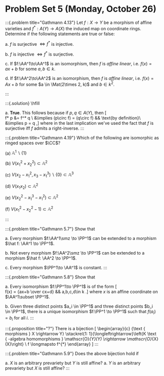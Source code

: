 # Problem Set 5 (Monday, October 26)

:::{.problem title="Gathmann 4.13"}
Let $f:X\to Y$ be a morphism of affine varieties and $f^*: A(Y) \to A(X)$ the induced map on coordinate rings.
Determine if the following statements are true or false:

a. $f$ is surjective $\iff f^*$ is injective.

b. $f$ is injective $\iff f^*$ is surjective.

c. If $f:\AA^1\to\AA^1$ is an isomorphism, then $f$ is *affine linear*, i.e. $f(x) = ax+b$ for some $a, b\in k$.

d. If $f:\AA^2\to\AA^2$ is an isomorphism, then $f$ is *affine linear*, i.e. $f(x) = Ax+b$ for some $a \in \Mat(2\times 2, k)$ and $b\in k^2$.

:::

:::{.solution}
\hfill

a. **True**.
  This follows because if $p, q\in A(Y)$, then
  \[  
  f* p &= f^* q \\
  &\implies (p\circ f) = (q\circ f) && \text{by definition}\\
  &\implies p = q 
  ,\]
  where in the last implication we've used the fact that $f$ is surjective iff $f$ admits a right-inverse.
:::


:::{.problem title="Gathmann 4.19"}
Which of the following are isomorphic as ringed spaces over $\CC$?

(a) $\mathbb{A}^{1} \backslash\{1\}$

(b) $V\left(x_{1}^{2}+x_{2}^{2}\right) \subset \mathbb{A}^{2}$

(c) $V\left(x_{2}-x_{1}^{2}, x_{3}-x_{1}^{3}\right) \backslash\{0\} \subset \mathbb{A}^{3}$

(d) $V\left(x_{1} x_{2}\right) \subset \mathbb{A}^{2}$

(e) $V\left(x_{2}^{2}-x_{1}^{3}-x_{1}^{2}\right) \subset \mathbb{A}^{2}$

(f) $V\left(x_{1}^{2}-x_{2}^{2}-1\right) \subset \mathbb{A}^{2}$



:::


:::{.problem title="Gathmann 5.7"}
Show that

a. Every morphism $f:\AA^1\smz \to \PP^1$ can be extended to a morphism $\hat f: \AA^1 \to \PP^1$.

b. Not every morphism $f:\AA^2\smz \to \PP^1$ can be extended to a morphism $\hat f: \AA^2 \to \PP^1$.

c. Every morphism $\PP^1\to \AA^1$ is constant.
:::


:::{.problem title="Gathmann 5.8"}
Show that

a. Every isomorphism $f:\PP^1\to \PP^1$ is of the form 
\[  
f(x) = {ax+b \over cx+d} && a,b,c,d\in k
.\]
where $x$ is an affine coordinate on $\AA^1\subset \PP^1$.

b. Given three distinct points $a_i \in \PP^1$ and three distinct points $b_i \in \PP^1$, there is a unique isomorphism $f:\PP^1 \to \PP^1$ such that $f(a_i) = b_i$ for all $i$.
:::

:::{.proposition title="?"}
There is a bijection
\[
\begin{array}{c}
\{\text { morphisms } X \rightarrow Y\} \stackrel{1: 1}{\longleftrightarrow}\left\{K \text { -algebra homomorphisms } \mathscr{O}_{Y}(Y) \rightarrow \mathscr{O}_{X}(X)\right\} \\
f \longmapsto f^{*}
\end{array}
\]
:::

:::{.problem title="Gathmann 5.9"}
Does the above bijection hold if

a. $X$ is an arbitrary prevariety but $Y$ is still affine?
a. $Y$ is an arbitrary prevariety but $X$ is still affine?
:::

